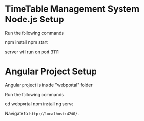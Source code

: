 # TimeTable Management System Node.js Setup

Run the following commands

npm install
npm start

server will run on port 3111

# Angular Project Setup

Angular project is inside "webportal" folder

Run the following commands

cd webportal
npm install
ng serve

Navigate to `http://localhost:4200/`.
